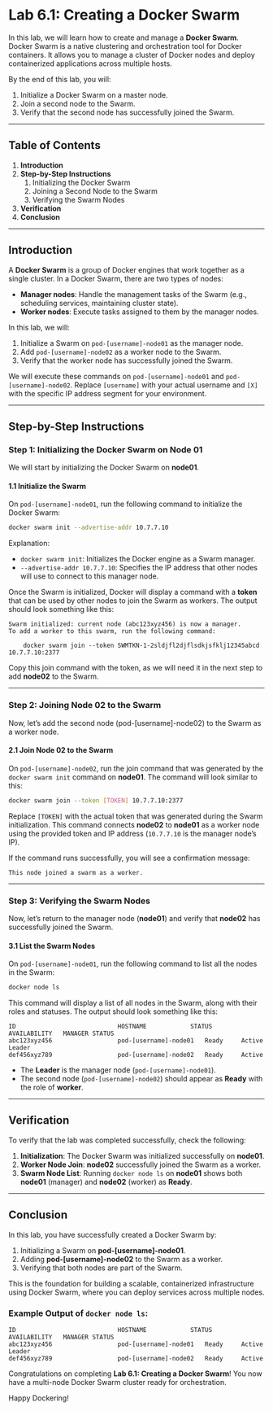 # Lab 6.1: Creating a Docker Swarm

In this lab, we will learn how to create and manage a **Docker Swarm**. Docker Swarm is a native clustering and orchestration tool for Docker containers. It allows you to manage a cluster of Docker nodes and deploy containerized applications across multiple hosts. 

By the end of this lab, you will:
1. Initialize a Docker Swarm on a master node.
2. Join a second node to the Swarm.
3. Verify that the second node has successfully joined the Swarm.

---

## Table of Contents
1. **Introduction**
2. **Step-by-Step Instructions**
    1. Initializing the Docker Swarm
    2. Joining a Second Node to the Swarm
    3. Verifying the Swarm Nodes
3. **Verification**
4. **Conclusion**

---

## Introduction

A **Docker Swarm** is a group of Docker engines that work together as a single cluster. In a Docker Swarm, there are two types of nodes:
- **Manager nodes**: Handle the management tasks of the Swarm (e.g., scheduling services, maintaining cluster state).
- **Worker nodes**: Execute tasks assigned to them by the manager nodes.

In this lab, we will:
1. Initialize a Swarm on `pod-[username]-node01` as the manager node.
2. Add `pod-[username]-node02` as a worker node to the Swarm.
3. Verify that the worker node has successfully joined the Swarm.

We will execute these commands on `pod-[username]-node01` and `pod-[username]-node02`. Replace `[username]` with your actual username and `[X]` with the specific IP address segment for your environment.

---

## Step-by-Step Instructions

### Step 1: Initializing the Docker Swarm on Node 01

We will start by initializing the Docker Swarm on **node01**.

#### 1.1 Initialize the Swarm

On `pod-[username]-node01`, run the following command to initialize the Docker Swarm:

```bash
docker swarm init --advertise-addr 10.7.7.10
```

Explanation:
- `docker swarm init`: Initializes the Docker engine as a Swarm manager.
- `--advertise-addr 10.7.7.10`: Specifies the IP address that other nodes will use to connect to this manager node.

Once the Swarm is initialized, Docker will display a command with a **token** that can be used by other nodes to join the Swarm as workers. The output should look something like this:

```
Swarm initialized: current node (abc123xyz456) is now a manager.
To add a worker to this swarm, run the following command:

    docker swarm join --token SWMTKN-1-2sldjfl2djflsdkjsfklj12345abcd 10.7.7.10:2377
```

Copy this join command with the token, as we will need it in the next step to add **node02** to the Swarm.

---

### Step 2: Joining Node 02 to the Swarm

Now, let’s add the second node (pod-[username]-node02) to the Swarm as a worker node.

#### 2.1 Join Node 02 to the Swarm

On `pod-[username]-node02`, run the join command that was generated by the `docker swarm init` command on **node01**. The command will look similar to this:

```bash
docker swarm join --token [TOKEN] 10.7.7.10:2377
```

Replace `[TOKEN]` with the actual token that was generated during the Swarm initialization. This command connects **node02** to **node01** as a worker node using the provided token and IP address (`10.7.7.10` is the manager node’s IP).

If the command runs successfully, you will see a confirmation message:

```
This node joined a swarm as a worker.
```

---

### Step 3: Verifying the Swarm Nodes

Now, let’s return to the manager node (**node01**) and verify that **node02** has successfully joined the Swarm.

#### 3.1 List the Swarm Nodes

On `pod-[username]-node01`, run the following command to list all the nodes in the Swarm:

```bash
docker node ls
```

This command will display a list of all nodes in the Swarm, along with their roles and statuses. The output should look something like this:

```
ID                            HOSTNAME            STATUS    AVAILABILITY   MANAGER STATUS
abc123xyz456                  pod-[username]-node01   Ready     Active         Leader
def456xyz789                  pod-[username]-node02   Ready     Active
```

- The **Leader** is the manager node (`pod-[username]-node01`).
- The second node (`pod-[username]-node02`) should appear as **Ready** with the role of **worker**.

---

## Verification

To verify that the lab was completed successfully, check the following:
1. **Initialization**: The Docker Swarm was initialized successfully on **node01**.
2. **Worker Node Join**: **node02** successfully joined the Swarm as a worker.
3. **Swarm Node List**: Running `docker node ls` on **node01** shows both **node01** (manager) and **node02** (worker) as **Ready**.

---

## Conclusion

In this lab, you have successfully created a Docker Swarm by:
1. Initializing a Swarm on **pod-[username]-node01**.
2. Adding **pod-[username]-node02** to the Swarm as a worker.
3. Verifying that both nodes are part of the Swarm.

This is the foundation for building a scalable, containerized infrastructure using Docker Swarm, where you can deploy services across multiple nodes.

### Example Output of `docker node ls`:

```
ID                            HOSTNAME            STATUS    AVAILABILITY   MANAGER STATUS
abc123xyz456                  pod-[username]-node01   Ready     Active         Leader
def456xyz789                  pod-[username]-node02   Ready     Active
```

Congratulations on completing **Lab 6.1: Creating a Docker Swarm**! You now have a multi-node Docker Swarm cluster ready for orchestration.

Happy Dockering!
